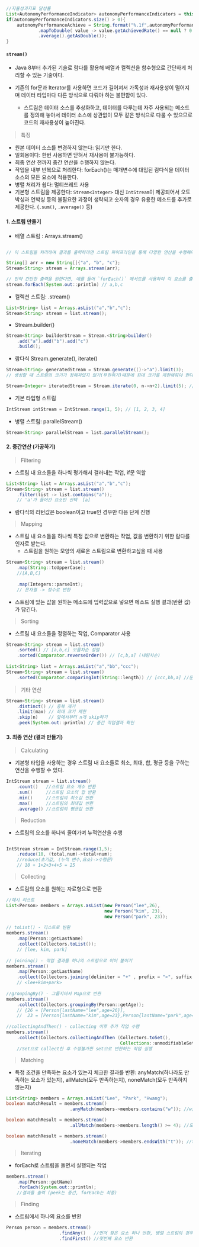 
```java
//자율성과지표 달성률  
List<AutonomyPerformanceIndicator> autonomyPerformanceIndicators = this.projectMapper.selectAutonomyPerformanceIndicatorList(year, null, null);  
if(autonomyPerformanceIndicators.size() > 0){  
    autonomyPerformanceAchieve = String.format("%.1f",autonomyPerformanceIndicators.stream()  
            .mapToDouble( value -> value.getAchievedRate() == null ? 0 : value.getAchievedRate())  
            .average().getAsDouble());  
}
```

#### `stream()`

- Java 8부터 추가된 기술로 람다를 활용해 배열과 컬렉션을 함수형으로 간단하게 처리할 수 있는 기술이다.

- 기존의 for문과 Iterator를 사용하면 코드가 길어져서 가독성과 재사용성이 떨어지며 데이터 타입마다 다른 방식으로 다뤄야 하는 불편함이 있다.  
	- 스트림은 데이터 소스를 추상화하고, 데이터를 다루는데 자주 사용되는 메소드를 정의해 놓아서 데이터 소스에 상관없이 모두 같은 방식으로 다룰 수 있으므로 코드의 재사용성이 높아진다.

> 특징
- 원본 데이터 소스를 변경하지 않는다: 읽기만 한다.
- 일회용이다: 한번 사용하면 닫혀서 재사용이 불가능하다.
- 최종 연산 전까지 중간 연산을 수행하지 않는다.
- 작업을 내부 반복으로 처리한다: forEach()는 매개변수에 대입된 람다식을 데이터 소스의 모든 요소에 적용한다.
- 병렬 처리가 쉽다: 멀티쓰레드 사용
- 기본형 스트림을 제공한다: `Stream<Integer>` 대신 `IntStream`이 제공되어서 오토박싱과 언박싱 등의 불필요한 과정이 생략되고 숫자의 경우 유용한 메소드를 추가로 제공한다. (`.sum()`, `.average()` 등)



####  1. 스트림 만들기

- 배열 스트림 : Arrays.stream()

```java

// 이 스트림을 처리하여 결과를 출력하려면 스트림 파이프라인을 통해 다양한 연산을 수행해야 합니다. 이 연산에는 매핑, 필터링, 정렬, 집계 등이 포함될 수 있습니다. 따라서 출력 결과는 이러한 연산의 결과에 따라 달라집니다.

String[] arr = new String[]{"a", "b", "c"};
Stream<String> stream = Arrays.stream(arr);

// 만약 간단한 출력을 원한다면, 예를 들어 `forEach()` 메서드를 사용하여 각 요소를 출력할 수 있습니다:
stream.forEach(System.out::println) // a,b,c
```

- 컬렉션 스트림: .stream()

```java
List<String> list = Arrays.asList("a","b","c");
Stream<String> stream = list.stream();
```

- Stream.builder()

```java
Stream<String> builderStream = Stream.<String>builder()
    .add("a").add("b").add("c")
    .build(); 
```

- 람다식 Stream.generate(), iterate()

```java
Stream<String> generatedStream = Stream.generate(()->"a").limit(3);
// 생성할 때 스트림의 크기가 정해져있지 않기(무한하기)때문에 최대 크기를 제한해줘야 한다.

Stream<Integer> iteratedStream = Stream.iterate(0, n->n+2).limit(5); //0,2,4,6,8
```

- 기본 타입형 스트림

```java
IntStream intStream = IntStream.range(1, 5); // [1, 2, 3, 4]
```

- 병렬 스트림: parallelStream()

```java
Stream<String> parallelStream = list.parallelStream();
```


#### 2. 중간연산 (가공하기)

> Filtering
- 스트림 내 요소들을 하나씩 평가해서 걸러내는 작업, if문 역할

```java
List<String> list = Arrays.asList("a","b","c");
Stream<String> stream = list.stream()
	.filter(list -> list.contains("a"));
    // 'a'가 들어간 요소만 선택  [a]
```

- 람다식의 리턴값은 boolean이고 true인 경우만 다음 단계 진행

> Mapping
- 스트림 내 요소들을 하나씩 특정 값으로 변환하는 작업, 값을 변환하기 위한 람다를 인자로 받는다.  
	- 스트림을 원하는 모양의 새로운 스트림으로 변환하고싶을 때 사용

```java
Stream<String> stream = list.stream()
	.map(String::toUpperCase);
	//[A,B,C]
    
    .map(Integers::parseInt);
    // 문자열 -> 정수로 변환
```

- 스트림에 있는 값을 원하는 메소드에 입력값으로 넣으면 메소드 실행 결과(반환 값)가 담긴다.

> Sorting
- 스트림 내 요소들을 정렬하는 작업, Comparator 사용

```java
Stream<String> stream = list.stream()
	.sorted() // [a,b,c] 오름차순 정렬
    .sorted(Comparator.reverseOrder()) // [c,b,a] (내림차순)
    
List<String> list = Arrays.asList("a","bb","ccc");
Stream<String> stream = list.stream()
	.sorted(Comparator.comparingInt(String::length)) // [ccc,bb,a] //문자열 길이 기준 정렬
```

>  기타 연산
```java
Stream<String> stream = list.stream()
	.distinct() // 중복 제거
    .limit(max) // 최대 크기 제한
    .skip(n)    // 앞에서부터 n개 skip하기
    .peek(System.out::println) // 중간 작업결과 확인
```


#### 3. 최종 연산 (결과 만들기)

> Calculating
- 기본형 타입을 사용하는 경우 스트림 내 요소들로 최소, 최대, 합, 평균 등을 구하는 연산을 수행할 수 있다.

```java
IntStream stream = list.stream()
	.count()   //스트림 요소 개수 반환
    .sum()     //스트림 요소의 합 반환
    .min()     //스트림의 최소값 반환
    .max()     //스트림의 최대값 반환
    .average() //스트림의 평균값 반환
```

>Reduction
- 스트림의 요소를 하나씩 줄여가며 누적연산을 수행

```java

IntStream stream = IntStream.range(1,5);
	.reduce(10, (total,num)->total+num);
    //reduce(초기값, (누적 변수,요소)->수행문)
    // 10 + 1+2+3+4+5 = 25
```

> Collecting
- 스트림의 요소를 원하는 자료형으로 변환

```java
//예시 리스트
List<Person> members = Arrays.asList(new Person("lee",26),
									 new Person("kim", 23),
									 new Person("park", 23));
                    
// toList() - 리스트로 반환
members.stream()
	.map(Person::getLastName)
    .collect(Collectors.toList());
    // [lee, kim, park]
    
// joining() - 작업 결과를 하나의 스트링으로 이어 붙이기
members.stream()
	.map(Person::getLastName)
    .collect(Collectors.joining(delimiter = "+" , prefix = "<", suffix = ">");
    // <lee+kim+park>
    
//groupingBy() - 그룹지어서 Map으로 반환
members.stream()
	.collect(Collectors.groupingBy(Person::getAge));
	// {26 = [Person{lastName="lee",age=26}],
    //  23 = [Person{lastName="kim",age=23},Person{lastName="park",age=23}]}
    
//collectingAndThen() - collecting 이후 추가 작업 수행
members.stream()
	.collect(Collectors.collectingAndThen (Collectors.toSet(),
    									   Collections::unmodifiableSet));
	//Set으로 collect한 후 수정불가한 set으로 변환하는 작업 실행
```

> Matching
- 특정 조건을 만족하는 요소가 있는지 체크한 결과를 반환: anyMatch(하나라도 만족하는 요소가 있는지), allMatch(모두 만족하는지), noneMatch(모두 만족하지 않는지)

```java
List<String> members = Arrays.asList("Lee", "Park", "Hwang");
boolean matchResult = members.stream()
						.anyMatch(members->members.contains("w")); //w를 포함하는 요소가 있는지, True

boolean matchResult = members.stream()
						.allMatch(members->members.length() >= 4); //모든 요소의 길이가 4 이상인지, False

boolean matchResult = members.stream()
						.noneMatch(members->members.endsWith("t")); //t로 끝나는 요소가 하나도 없는지, True
```

> Iterating
- forEach로 스트림을 돌면서 실행되는 작업

```java
members.stream()
	.map(Person::getName)
    .forEach(System.out::println);
    //결과를 출력 (peek는 중간, forEach는 최종)
```

> Finding
- 스트림에서 하나의 요소를 반환

```java
Person person = members.stream()
					.findAny()   //먼저 찾은 요소 하나 반환, 병렬 스트림의 경우 첫번째 요소가 보장되지 않음
                    .findFirst() //첫번째 요소 반환
```
